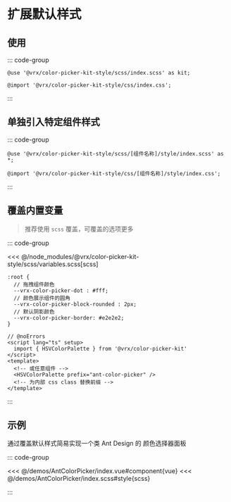 # 扩展默认样式

## 使用

::: code-group

```scss[scss]
@use '@vrx/color-picker-kit-style/scss/index.scss' as kit;
```

```css[css]
@import '@vrx/color-picker-kit-style/css/index.css';
```
:::

## 单独引入特定组件样式


::: code-group

```scss[scss]
@use '@vrx/color-picker-kit-style/scss/[组件名称]/style/index.scss' as *;
```

```css[css]
@import '@vrx/color-picker-kit-style/css/[组件名称]/style/index.css';
```

:::


## 覆盖内置变量

> 推荐使用 `scss` 覆盖，可覆盖的选项更多

::: code-group

<<< @/node_modules/@vrx/color-picker-kit-style/scss/variables.scss[scss]

```css[css]
:root {
  // 拖拽组件颜色
  --vrx-color-picker-dot : #fff;
  // 颜色展示组件的圆角
  --vrx-color-picker-block-rounded : 2px;
  // 默认阴影颜色
  --vrx-color-picker-border: #e2e2e2;
}
```

```vue[vue]
// @noErrors
<script lang="ts" setup>
  import { HSVColorPalette } from '@vrx/color-picker-kit'
</script>
<template>
  <!-- 或任意组件 -->
  <HSVColorPalette prefix="ant-color-picker" />
  <!-- 为内部 css class 替换前缀 -->
</template>
```

:::


## 示例

通过覆盖默认样式简易实现一个类 Ant Design 的 颜色选择器面板

<script setup lang="ts">
import AntColorPicker from '/demos/AntColorPicker/index.vue'

</script>

<div class="bg-$vp-c-brand-1 rounded-md p-40px flex-1 min-h-0 flex justify-center items-center shadow mt-10px">
    <AntColorPicker class="bg-$vp-c-bg"/>
</div>

::: code-group

<<< @/demos/AntColorPicker/index.vue#component{vue}
<<< @/demos/AntColorPicker/index.scss#style{scss}

:::
